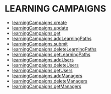 ﻿**LEARNING CAMPAIGNS**
======================

* [learningCampaigns.create](create.md)
* [learningCampaigns.update](update.md)
* [learningCampaigns.get](get.md)
* [learningCampaigns.addLearningPaths](addLearningPaths.md)
* [learningCampaigns.submit](submit.md)
* [learningCampaigns.deleteLearningPaths](deleteLearningPaths.md)
* [learningCampaigns.getLearningPaths](getLearningPaths.md)
* [learningCampaigns.addUsers](addUsers.md)
* [learningCampaigns.deleteUsers](deleteUsers.md)
* [learningCampaigns.getUsers](getUsers.md)
* [learningCampaigns.addManagers](addManagers.md)
* [learningCampaigns.deleteManagers](deleteManagers.md)
* [learningCampaigns.getManagers](getManagers.md)